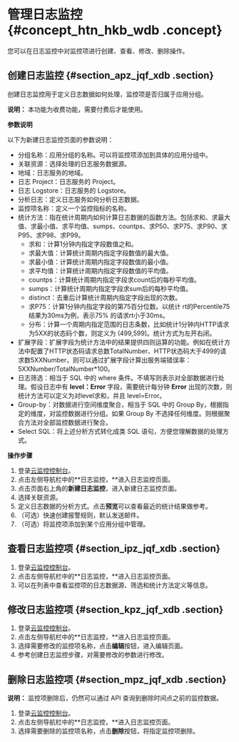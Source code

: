 # 管理日志监控 {#concept_htn_hkb_wdb .concept}

您可以在日志监控中对监控项进行创建、查看、修改、删除操作。

## 创建日志监控 {#section_apz_jqf_xdb .section}

创建日志监控用于定义日志数据如何处理，监控项是否归属于应用分组。

**说明：** 本功能为收费功能，需要付费后才能使用。

**参数说明**

以下为新建日志监控页面的参数说明：

-   分组名称：应用分组的名称。可以将监控项添加到具体的应用分组中。
-   关联资源：选择处理的日志服务数据源。
-   地域：日志服务的地域。
-   日志 Project：日志服务的 Project。
-   日志 Logstore：日志服务的 Logstore。
-   分析日志：定义日志服务如何分析日志数据。
-   监控项名称：定义一个监控指标的名称。
-   统计方法：指在统计周期内如何计算日志数据的函数方法。包括求和、求最大值、求最小值、求平均值、sumps、countps、求P50、求P75、求P90、求P95、求P98、求P99。
    -   求和：计算1分钟内指定字段数值之和。
    -   求最大值：计算统计周期内指定字段数值的最大值。
    -   求最小值：计算统计周期内指定字段数值的最小值。
    -   求平均值：计算统计周期内指定字段数值的平均值。
    -   countps：计算统计周期内指定字段求count后的每秒平均值。
    -   sumps：计算统计周期内指定字段求sum后的每秒平均值。
    -   distinct：去重后计算统计周期内指定字段出现的次数。
    -   求P75：计算1分钟内指定字段的第75百分位数。以统计 rt的Percentile75结果为30ms为例，表示75% 的请求rt小于30ms。
    -   分布：计算一个周期内指定范围的日志条数，比如统计1分钟内HTTP请求为5XX的状态码个数，则定义为 \(499,599\]。统计方式为左开右闭。
-   扩展字段：扩展字段为统计方法中的结果提供四则运算的功能。例如在统计方法中配置了HTTP状态码请求总数TotalNumber、HTTP状态码大于499的请求数5XXNumber，则可以通过扩展字段计算出服务端错误率：5XXNumber/TotalNumber\*100。
-   日志筛选：相当于 SQL 中的 where 条件。不填写则表示对全部数据进行处理。假设日志中有 **level：Error** 字段，需要统计每分钟 **Error** 出现的次数，则统计方法可以定义为对level求和，并且 level=Error。
-   Group-by：对数据进行空间维度聚合，相当于 SQL 中的 Group By，根据指定的维度，对监控数据进行分组。如果 Group By 不选择任何维度。则根据聚合方法对全部监控数据进行聚合。
-   Select SQL：将上述分析方式转化成类 SQL 语句，方便您理解数据的处理方式。

**操作步骤**

1.  登录[云监控控制台](https://cloudmonitor.console.aliyun.com)。
2.  点击左侧导航栏中的**日志监控，**进入日志监控页面。
3.  点击页面右上角的**新建日志监控**，进入新建日志监控页面。
4.  选择关联资源。
5.  定义日志数据的分析方式。点击**预览**可以查看最近的统计结果做参考。
6.  （可选）快速创建报警规则，默认发送邮件。
7.  （可选）将监控项添加到某个应用分组中管理。

## 查看日志监控项 {#section_ipz_jqf_xdb .section}

1.  登录[云监控控制台](https://cloudmonitor.console.aliyun.com)。
2.  点击左侧导航栏中的**日志监控，**进入日志监控页面。
3.  可以在列表中查看监控项的日志数据源、筛选和统计方法定义等信息。

## 修改日志监控项 {#section_kpz_jqf_xdb .section}

1.  登录[云监控控制台](https://cloudmonitor.console.aliyun.com)。
2.  点击左侧导航栏中的**日志监控，**进入日志监控页面。
3.  选择需要修改的监控项名称，点击**编辑**按钮，进入编辑页面。
4.  参考创建日志监控步骤，对需要修改的参数进行修改。

## 删除日志监控项 {#section_mpz_jqf_xdb .section}

**说明：** 监控项删除后，仍然可以通过 API 查询到删除时间点之前的监控数据。

1.  登录[云监控控制台](https://cloudmonitor.console.aliyun.com)。
2.  点击左侧导航栏中的**日志监控，**进入日志监控页面。
3.  选择需要删除的监控项名称，点击**删除**按钮，将指定监控项删除。

